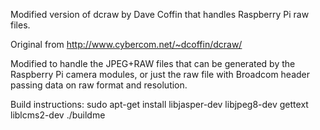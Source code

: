 Modified version of dcraw by Dave Coffin that handles Raspberry Pi raw files.

Original from http://www.cybercom.net/~dcoffin/dcraw/

Modified to handle the JPEG+RAW files that can be generated by the
Raspberry Pi camera modules, or just the raw file with Broadcom
header passing data on raw format and resolution.

Build instructions:
sudo apt-get install libjasper-dev libjpeg8-dev gettext liblcms2-dev
./buildme

